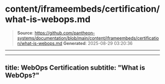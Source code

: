 # content/iframeembeds/certification/what-is-webops.md

> **Source**: https://github.com/pantheon-systems/documentation/blob/main/content/iframeembeds/certification/what-is-webops.md
> **Generated**: 2025-08-29 03:20:36

---

---
title: WebOps Certification
subtitle: "What is WebOps?"
---

<Partial file="certification-guide/what-is-webops.md" />
